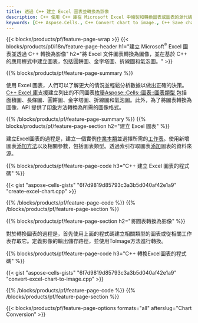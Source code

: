 ```yaml
---
title: 透過 C++ 建立 Excel 圖表並轉換為影像
description: C++ 使用 C++ 庫在 Microsoft Excel 中繪製和轉換圖表或圖表的源代碼
keywords: [C++ Aspose.Cells., C++ Convert chart to image., C++ Save chart to image., C++ chart to image., create charts in C++., insert charts in C++., manage charts in C++]
---
```

{{< blocks/products/pf/feature-page-wrap >}}
{{< blocks/products/pf/i18n/feature-page-header h1="建立 Microsoft<sup>&reg;</sup> Excel 圖表並透過 C++ 轉換為影像" h2="將 Excel 文件圖表轉換為圖像，並在基於 C++ 的應用程式中建立圖表，包括圓餅圖、金字塔圖、折線圖和氣泡圖。" >}}

{{% blocks/products/pf/feature-page-summary %}}

使用 Excel 圖表，人們可以了解更大的情況並輕鬆分析數據以做出正確的決策。[C++ Excel 庫](/cells/zh-hant/cpp/)支援建立列出的不同圖表[枚舉Aspose::Cells::圖表::圖表類型
](https://reference.aspose.com/cells/cpp/aspose.cells.charts/charttype/)包括面積圖、長條圖、圓餅圖、金字塔圖、折線圖和氣泡圖。此外，為了將圖表轉換為圖像，API 提供了[印象](https://reference.aspose.com/cells/cpp/aspose.cells.charts/chart/toimage/)方法轉換為所需的圖像格式。

{{% /blocks/products/pf/feature-page-summary %}}
{{% blocks/products/pf/feature-page-section h2="建立 Excel 圖表" %}}

建立Excel圖表的過程是，建立一個實例[作業本類](https://reference.aspose.com/cells/cpp/aspose.cells/workbook/)並選擇所需的[工作表](https://reference.aspose.com/cells/cpp/aspose.cells/worksheet/)。使用新增圖表[添加方法](https://reference.aspose.com/cells/cpp/aspose.cells.charts/chartcollection/add/)以及相關參數，包括圖表類型。透過索引存取圖表[添加](https://reference.aspose.com/cells/cpp/aspose.cells.charts/seriescollection/add/)圖表的資料來源。

{{% blocks/products/pf/feature-page-code h3="C++ 建立 Excel 圖表的程式碼" %}}

{{< gist "aspose-cells-gists" "6f7d9819d85793c3a3b5d040af42e1a9" "create-excel-chart.cpp" >}}

{{% /blocks/products/pf/feature-page-code %}}
{{% /blocks/products/pf/feature-page-section %}}

{{% blocks/products/pf/feature-page-section h2="將圖表轉換為影像" %}}


對於轉換圖表的過程是，首先使用上面的程式碼建立相關類型的圖表或從相關工作表存取它。定義影像的輸出儲存路徑，並使用ToImage方法進行轉換。

 
{{% blocks/products/pf/feature-page-code h3="C++ 轉換Excel圖表的程式碼" %}}

{{< gist "aspose-cells-gists" "6f7d9819d85793c3a3b5d040af42e1a9" "convert-excel-chart-to-image.cpp" >}}

{{% /blocks/products/pf/feature-page-code %}}
{{% /blocks/products/pf/feature-page-section %}}

{{< blocks/products/pf/feature-page-options formats="all" afterslug="Chart Conversion" >}}
